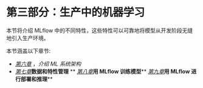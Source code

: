 

# 第三部分：生产中的机器学习

本节将介绍 MLflow 中的不同特性，这些特性可以可靠地将模型从开发阶段无缝地引入生产环境。

本节涵盖以下章节:

*   [*第六章*](B16783_06_Final_SB_epub.xhtml#_idTextAnchor106) ，*介绍 ML 系统架构*
*   [*第七章*](B16783_07_Final_SB_epub.xhtml#_idTextAnchor120)**数据和特性管理**
**   [*第八章*](B16783_08_Final_SB_epub.xhtml#_idTextAnchor131)**用 MLflow 训练模型****   [*第九章*](B16783_09_Final_SB_epub.xhtml#_idTextAnchor141)**用 MLflow 进行部署和推理****
